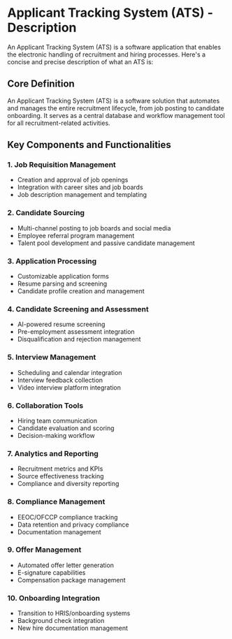 # Applicant Tracking System (ATS) - Description

An Applicant Tracking System (ATS) is a software application that enables the electronic handling of recruitment and hiring processes. Here's a concise and precise description of what an ATS is:

## Core Definition

An Applicant Tracking System (ATS) is a software solution that automates and manages the entire recruitment lifecycle, from job posting to candidate onboarding. It serves as a central database and workflow management tool for all recruitment-related activities.

## Key Components and Functionalities

### 1. Job Requisition Management
- Creation and approval of job openings
- Integration with career sites and job boards
- Job description management and templating

### 2. Candidate Sourcing
- Multi-channel posting to job boards and social media
- Employee referral program management
- Talent pool development and passive candidate management

### 3. Application Processing
- Customizable application forms
- Resume parsing and screening
- Candidate profile creation and management

### 4. Candidate Screening and Assessment
- AI-powered resume screening
- Pre-employment assessment integration
- Disqualification and rejection management

### 5. Interview Management
- Scheduling and calendar integration
- Interview feedback collection
- Video interview platform integration

### 6. Collaboration Tools
- Hiring team communication
- Candidate evaluation and scoring
- Decision-making workflow

### 7. Analytics and Reporting
- Recruitment metrics and KPIs
- Source effectiveness tracking
- Compliance and diversity reporting

### 8. Compliance Management
- EEOC/OFCCP compliance tracking
- Data retention and privacy compliance
- Documentation management

### 9. Offer Management
- Automated offer letter generation
- E-signature capabilities
- Compensation package management

### 10. Onboarding Integration
- Transition to HRIS/onboarding systems
- Background check integration
- New hire documentation management
